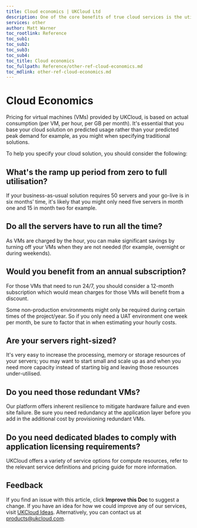 ```yaml
---
title: Cloud economics | UKCloud Ltd
description: One of the core benefits of true cloud services is the utility price models that they are based on. This pricing is designed to facilitate new levels of agility, flexibility and scalability in stark contrast to traditional solutions
services: other
author: Matt Warner
toc_rootlink: Reference
toc_sub1: 
toc_sub2:
toc_sub3:
toc_sub4:
toc_title: Cloud economics
toc_fullpath: Reference/other-ref-cloud-economics.md
toc_mdlink: other-ref-cloud-economics.md
---
```


# Cloud Economics

Pricing for virtual machines (VMs) provided by UKCloud, is based on actual consumption (per VM, per hour, per GB per month). It's essential that you base your cloud solution on predicted usage rather than your predicted peak demand for example, as you might when specifying traditional solutions.

To help you specify your cloud solution, you should consider the following:

## What's the ramp up period from zero to full utilisation?

If your business-as-usual solution requires 50 servers and your go-live is in six months’ time, it's likely that you might only need five servers in month one and 15 in month two for example.

## Do all the servers have to run all the time?

As VMs are charged by the hour, you can make significant savings by turning off your VMs when they are not needed (for example, overnight or during weekends).

## Would you benefit from an annual subscription?

For those VMs that need to run 24/7, you should consider a 12-month subscription which would mean charges for those VMs will benefit from a discount.

Some non-production environments might only be required during certain times of the project/year. So if you only need a UAT environment one week per month, be sure to factor that in when estimating your hourly costs.

## Are your servers right-sized?

It's very easy to increase the processing, memory or storage resources of your servers; you may want to start small and scale up as and when you need more capacity instead of starting big and leaving those resources under-utilised.

## Do you need those redundant VMs?

Our platform offers inherent resilience to mitigate hardware failure and even site failure. Be sure you need redundancy at the application layer before you add in the additional cost by provisioning redundant VMs.

## Do you need dedicated blades to comply with application licensing requirements?

UKCloud offers a variety of service options for compute resources, refer to the relevant service definitions and pricing guide for more information.

## Feedback

If you find an issue with this article, click **Improve this Doc** to suggest a change. If you have an idea for how we could improve any of our services, visit [UKCloud Ideas](https://ideas.ukcloud.com). Alternatively, you can contact us at <products@ukcloud.com>.